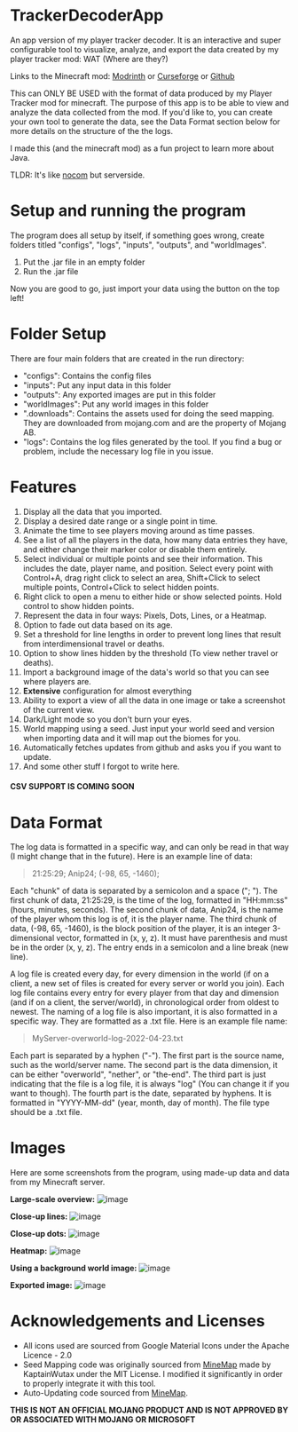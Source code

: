 # TrackerDecoderApp
An app version of my player tracker decoder. It is an interactive and super configurable tool to visualize, analyze, and export the data created by my player tracker mod: WAT (Where are they?)

Links to the Minecraft mod:
[Modrinth](https://modrinth.com/mod/wat) or [Curseforge](https://www.curseforge.com/minecraft/mc-mods/wat-mod) or [Github](https://github.com/AIP21/WAT-mod)

This can ONLY BE USED with the format of data produced by my Player Tracker mod for minecraft. The purpose of this app is to be able to view and analyze the data collected from the mod.
If you'd like to, you can create your own tool to generate the data, see the Data Format section below for more details on the structure of the the logs.

I made this (and the minecraft mod) as a fun project to learn more about Java.

TLDR: It's like [nocom](https://github.com/nerdsinspace/nocom-explanation/blob/main/README.md) but serverside.

# Setup and running the program
The program does all setup by itself, if something goes wrong, create folders titled "configs", "logs", "inputs", "outputs", and "worldImages".
1. Put the .jar file in an empty folder
2. Run the .jar file

Now you are good to go, just import your data using the button on the top left!

# Folder Setup
There are four main folders that are created in the run directory:
- "configs": Contains the config files
- "inputs": Put any input data in this folder
- "outputs": Any exported images are put in this folder
- "worldImages": Put any world images in this folder
- ".downloads": Contains the assets used for doing the seed mapping. They are downloaded from mojang.com and are the property of Mojang AB.
- "logs": Contains the log files generated by the tool. If you find a bug or problem, include the necessary log file in you issue.

# Features
1. Display all the data that you imported.
2. Display a desired date range or a single point in time.
3. Animate the time to see players moving around as time passes.
4. See a list of all the players in the data, how many data entries they have, and either change their marker color or disable them entirely.
5. Select individual or multiple points and see their information. This includes the date, player name, and position. Select every point with Control+A, drag right click to select an area, Shift+Click to select multiple points, Control+Click to select hidden points.
6. Right click to open a menu to either hide or show selected points. Hold control to show hidden points.
7. Represent the data in four ways: Pixels, Dots, Lines, or a Heatmap.
8. Option to fade out data based on its age.
9. Set a threshold for line lengths in order to prevent long lines that result from interdimensional travel or deaths.
10. Option to show lines hidden by the threshold (To view nether travel or deaths).
11. Import a background image of the data's world so that you can see where players are.
12. **Extensive** configuration for almost everything
13. Ability to export a view of all the data in one image or take a screenshot of the current view.
14. Dark/Light mode so you don't burn your eyes.
15. World mapping using a seed. Just input your world seed and version when importing data and it will map out the biomes for you.
16. Automatically fetches updates from github and asks you if you want to update.
15. And some other stuff I forgot to write here.

#### CSV SUPPORT IS COMING SOON

# Data Format
The log data is formatted in a specific way, and can only be read in that way (I might change that in the future). Here is an example line of data:
> 21:25:29; Anip24; (-98, 65, -1460);

Each "chunk" of data is separated by a semicolon and a space ("; ").
The first chunk of data, 21:25:29, is the time of the log, formatted in "HH:mm:ss" (hours, minutes, seconds).
The second chunk of data, Anip24, is the name of the player whom this log is of, it is the player name.
The third chunk of data, (-98, 65, -1460), is the block position of the player, it is an integer 3-dimensional vector, formatted in (x, y, z). It must have parenthesis and must be in the order (x, y, z).
The entry ends in a semicolon and a line break (new line).


A log file is created every day, for every dimension in the world (if on a client, a new set of files is created for every server or world you join). Each log file contains every entry for every player from that day and dimension (and if on a client, the server/world), in chronological order from oldest to newest.
The naming of a log file is also important, it is also formatted in a specific way. They are formatted as a .txt file. Here is an example file name:
> MyServer-overworld-log-2022-04-23.txt

Each part is separated by a hyphen ("-").
The first part is the source name, such as the world/server name.
The second part is the data dimension, it can be either "overworld", "nether", or "the-end".
The third part is just indicating that the file is a log file, it is always "log" (You can change it if you want to though).
The fourth part is the date, separated by hyphens. It is formatted in "YYYY-MM-dd" (year, month, day of month).
The file type should be a .txt file.

# Images
Here are some screenshots from the program, using made-up data and data from my Minecraft server.

**Large-scale overview:**
![image](https://user-images.githubusercontent.com/44927160/168449122-76f73826-857d-44f6-9839-eea1f9e24066.png)

**Close-up lines:**
![image](https://user-images.githubusercontent.com/44927160/168449136-b182f879-7db2-4e74-983b-37de249d4fad.png)

**Close-up dots:**
![image](https://user-images.githubusercontent.com/44927160/168450319-e88ecefb-bb34-4392-8ca2-c36ce918d4df.png)

**Heatmap:**
![image](https://user-images.githubusercontent.com/44927160/168449151-4151b751-c39a-48e8-b82d-cc6e78c7d8eb.png)

**Using a background world image:**
![image](https://user-images.githubusercontent.com/44927160/168450297-2415fe3d-f164-484f-827b-37ea82d28cd3.png)

**Exported image:**
![image](https://user-images.githubusercontent.com/44927160/171914953-4ca2684b-328a-4a4e-928e-016d6bf0b025.png)

# Acknowledgements and Licenses
- All icons used are sourced from Google Material Icons under the Apache Licence - 2.0
- Seed Mapping code was originally sourced from [MineMap](https://github.com/hube12/Minemap) made by KaptainWutax under the MIT License. I modified it significantly in order to properly integrate it with this tool.
- Auto-Updating code sourced from [MineMap](https://github.com/hube12/Minemap).

**THIS IS NOT AN OFFICIAL MOJANG PRODUCT AND IS NOT APPROVED BY OR ASSOCIATED WITH MOJANG OR MICROSOFT**
